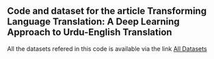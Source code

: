 ## Code and dataset for the article Transforming Language Translation: A Deep Learning Approach to Urdu-English Translation

All the datasets refered in this code is available via the link [All Datasets](https://drive.google.com/drive/folders/16NDNjwpc9OggYfqvO1wXRHjYGmRgjoug?usp=share_link)
